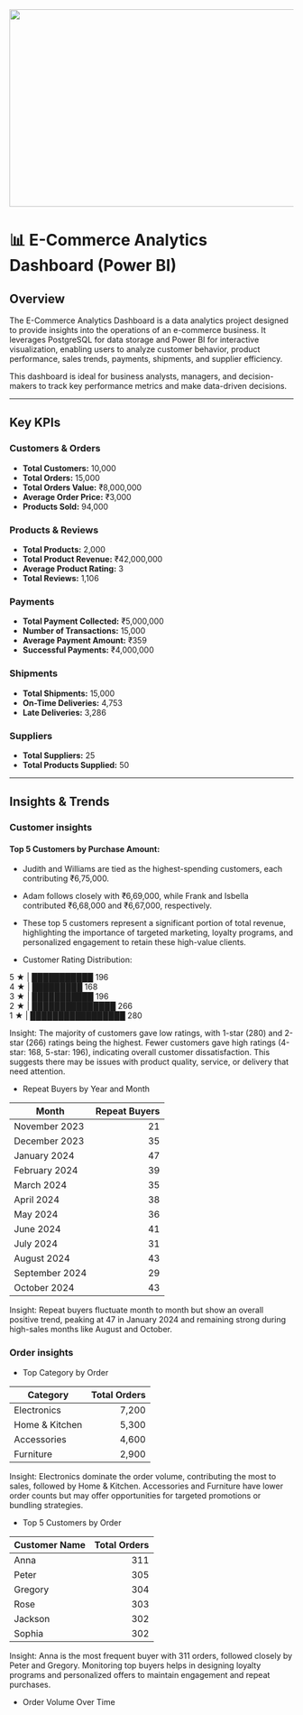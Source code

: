 <img src="https://fenzodigital.com/wp-content/uploads/2019/03/eCOMMERCE-PLATFORMS.png" width="1000" height="350" />


# 📊 E-Commerce Analytics Dashboard (Power BI)

## Overview
The E-Commerce Analytics Dashboard is a data analytics project designed to provide insights into the operations of an e-commerce business. It leverages PostgreSQL for data storage and Power BI for interactive visualization, enabling users to analyze customer behavior, product performance, sales trends, payments, shipments, and supplier efficiency.

This dashboard is ideal for business analysts, managers, and decision-makers to track key performance metrics and make data-driven decisions.


---

## Key KPIs

### Customers & Orders
- **Total Customers:** 10,000
- **Total Orders:** 15,000
- **Total Orders Value:** ₹8,000,000
- **Average Order Price:** ₹3,000
- **Products Sold:** 94,000

### Products & Reviews
- **Total Products:** 2,000
- **Total Product Revenue:** ₹42,000,000
- **Average Product Rating:** 3
- **Total Reviews:** 1,106

### Payments
- **Total Payment Collected:** ₹5,000,000
- **Number of Transactions:** 15,000
- **Average Payment Amount:** ₹359
- **Successful Payments:** ₹4,000,000

### Shipments
- **Total Shipments:** 15,000
- **On-Time Deliveries:** 4,753
- **Late Deliveries:** 3,286

### Suppliers
- **Total Suppliers:** 25
- **Total Products Supplied:** 50

---

## Insights & Trends

### Customer insights
#### Top 5 Customers by Purchase Amount:

  - Judith and Williams are tied as the highest-spending customers, each contributing ₹6,75,000.
  - Adam follows closely with ₹6,69,000, while Frank and Isbella contributed ₹6,68,000 and ₹6,67,000, respectively.
   - These top 5 customers represent a significant portion of total revenue, highlighting the importance of targeted marketing, loyalty programs, and personalized engagement to retain these high-value clients.

- Customer Rating Distribution:

5 ★ | ███████████ 196  
4 ★ | █████████ 168  
3 ★ | ███████████ 196  
2 ★ | ███████████████ 266  
1 ★ | █████████████████ 280

Insight: The majority of customers gave low ratings, with 1-star (280) and 2-star (266) ratings being the highest. Fewer customers gave high ratings (4-star: 168, 5-star: 196), indicating overall customer dissatisfaction. This suggests there may be issues with product quality, service, or delivery that need attention.


- Repeat Buyers by Year and Month

  
| Month           | Repeat Buyers |
|-----------------|--------------:|
| November 2023   | 21           |
| December 2023   | 35           |
| January 2024    | 47           |
| February 2024   | 39           |
| March 2024      | 35           |
| April 2024      | 38           |
| May 2024        | 36           |
| June 2024       | 41           |
| July 2024       | 31           |
| August 2024     | 43           |
| September 2024  | 29           |
| October 2024    | 43           |

 Insight: Repeat buyers fluctuate month to month but show an overall positive trend, peaking at 47 in January 2024 and remaining strong during high-sales months like August and October.


### Order insights

- Top Category by Order

| Category        | Total Orders   |
|-----------------|--------------: |
| Electronics     | 7,200          |
| Home & Kitchen  | 5,300          |
| Accessories     | 4,600          |
| Furniture       | 2,900          |

Insight: Electronics dominate the order volume, contributing the most to sales, followed by Home & Kitchen. Accessories and Furniture have lower order counts but may offer opportunities for targeted promotions or bundling strategies.

- Top 5 Customers by Order

| Customer Name | Total Orders   |
|---------------|---------------:|
| Anna          | 311            |
| Peter         | 305            |
| Gregory       | 304            |
| Rose          | 303            |
| Jackson       | 302            |
| Sophia        | 302            |

Insight: Anna is the most frequent buyer with 311 orders, followed closely by Peter and Gregory. Monitoring top buyers helps in designing loyalty programs and personalized offers to maintain engagement and repeat purchases.

- Order Volume Over Time
